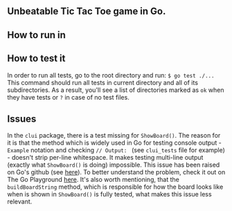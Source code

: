 ## Unbeatable Tic Tac Toe game in Go.

## How to run in 

## How to test it
In order to run all tests, go to the root directory and run: `$ go test ./...`
This command should run all tests in current directory and all of its subdirectories.
As a result, you'll see a list of directories marked as `ok` when they have tests or `?` in case of no test files.

## Issues 
In the `clui` package, there is a test missing for `ShowBoard()`. The reason for it is that the method which is widely used in Go for testing console output - `Example` notation and checking `// Output: ` (see `clui_tests` file for example) - doesn't strip per-line whitespace.
It makes testing multi-line output (exactly what `ShowBoard()` is doing) impossible. This issue has been raised on Go's github (see [here](https://github.com/golang/go/issues/6416)). To better understand the problem, check it out on The Go Playground [here](https://play.golang.org/p/51D2DYVHTy). It's also worth mentioning, that
the `buildBoardString` method, which is responsible for how the board looks like when is shown in `ShowBoard()` is fully tested, what makes this issue less relevant.
